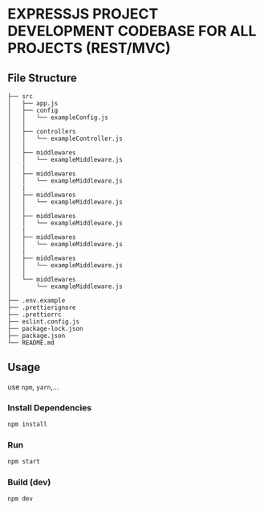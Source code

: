 # EXPRESSJS PROJECT DEVELOPMENT CODEBASE FOR ALL PROJECTS (REST/MVC)

## File Structure

```
├── src
│   ├── app.js
│   ├── config
│   │   └── exampleConfig.js
│   │
│   ├── controllers
│   │   └── exampleController.js
│   |
│   ├── middlewares
│   │   └── exampleMiddleware.js
│   |
│   ├── middlewares
│   │   └── exampleMiddleware.js
│   |
│   ├── middlewares
│   │   └── exampleMiddleware.js
│   │
│   ├── middlewares
│   │   └── exampleMiddleware.js
│   |
│   ├── middlewares
│   │   └── exampleMiddleware.js
│   |
│   ├── middlewares
│   │   └── exampleMiddleware.js
│   │
│   └── middlewares
│       └── exampleMiddleware.js
│
├── .env.example
├── .prettierignore
├── .prettierrc
├── eslint.config.js
├── package-lock.json
├── package.json
└── README.md
```

## Usage

use `npm`, `yarn`,...

### Install Dependencies

```bash
npm install
```

### Run

```bash
npm start
```

### Build (dev)

```bash
npm dev
```
